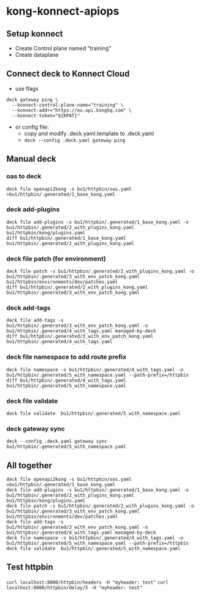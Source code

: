 # kong-konnect-apiops

## Setup konnect
* Create Control plane named "training"
* Create dataplane

## Connect deck to Konnect Cloud
* use flags
```
deck gateway ping \
  --konnect-control-plane-name="training" \
  --konnect-addr="https://eu.api.konghq.com" \
  --konnect-token="${KPAT}"
```
* or config file:
  * copy and modify .deck.yaml.template to .deck.yaml
  * `deck --config .deck.yaml gateway ping`

## Manual deck 

### oas to deck 
```
deck file openapi2kong -s bu1/httpbin/oas.yaml >bu1/httpbin/.generated/1_base_kong.yaml
```

### deck add-plugins

```
deck file add-plugins -s bu1/httpbin/.generated/1_base_kong.yaml -o bu1/httpbin/.generated/2_with_plugins_kong.yaml bu1/httpbin/kong/plugins.yaml
diff bu1/httpbin/.generated/1_base_kong.yaml bu1/httpbin/.generated/2_with_plugins_kong.yaml
```


### deck file patch (for environment)
```
deck file patch -s bu1/httpbin/.generated/2_with_plugins_kong.yaml -o bu1/httpbin/.generated/3_with_env_patch_kong.yaml bu1/httpbin/environments/dev/patches.yaml
diff bu1/httpbin/.generated/2_with_plugins_kong.yaml bu1/httpbin/.generated/3_with_env_patch_kong.yaml
```

### deck add-tags


```
deck file add-tags -s bu1/httpbin/.generated/3_with_env_patch_kong.yaml -o bu1/httpbin/.generated/4_with_tags.yaml managed-by-deck
diff bu1/httpbin/.generated/3_with_env_patch_kong.yaml bu1/httpbin/.generated/4_with_tags.yaml
```

### deck file namespace to add route prefix

```
deck file namespace -s bu1/httpbin/.generated/4_with_tags.yaml -o bu1/httpbin/.generated/5_with_namespace.yaml --path-prefix=/httpbin
diff bu1/httpbin/.generated/4_with_tags.yaml bu1/httpbin/.generated/5_with_namespace.yaml

```

### deck file validate

```
deck file validate  bu1/httpbin/.generated/5_with_namespace.yaml
```

### deck gateway sync

```
deck --config .deck.yaml gateway sync  bu1/httpbin/.generated/5_with_namespace.yaml
```

## All together

```
deck file openapi2kong -s bu1/httpbin/oas.yaml >bu1/httpbin/.generated/1_base_kong.yaml
deck file add-plugins -s bu1/httpbin/.generated/1_base_kong.yaml -o bu1/httpbin/.generated/2_with_plugins_kong.yaml bu1/httpbin/kong/plugins.yaml
deck file patch -s bu1/httpbin/.generated/2_with_plugins_kong.yaml -o bu1/httpbin/.generated/3_with_env_patch_kong.yaml bu1/httpbin/environments/dev/patches.yaml
deck file add-tags -s bu1/httpbin/.generated/3_with_env_patch_kong.yaml -o bu1/httpbin/.generated/4_with_tags.yaml managed-by-deck
deck file namespace -s bu1/httpbin/.generated/4_with_tags.yaml -o bu1/httpbin/.generated/5_with_namespace.yaml --path-prefix=/httpbin
deck file validate  bu1/httpbin/.generated/5_with_namespace.yaml
```
## Test httpbin

`curl localhost:8000/httpbin/headers -H "myheader: test"`
`curl localhost:8000/httpbin/delay/5 -H "myheader: test"`
